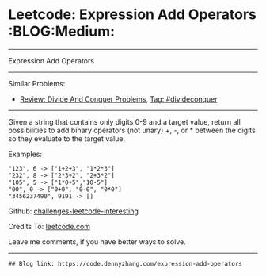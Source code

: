 
# Leetcode: Expression Add Operators     :BLOG:Medium:

---

Expression Add Operators  

---

Similar Problems:  

-   [Review: Divide And Conquer Problems](https://code.dennyzhang.com/review-divideconquer), [Tag: #divideconquer](https://code.dennyzhang.com/tag/divideconquer)

---

Given a string that contains only digits 0-9 and a target value, return all possibilities to add binary operators (not unary) +, -, or \* between the digits so they evaluate to the target value.  

Examples:  

    "123", 6 -> ["1+2+3", "1*2*3"] 
    "232", 8 -> ["2*3+2", "2+3*2"]
    "105", 5 -> ["1*0+5","10-5"]
    "00", 0 -> ["0+0", "0-0", "0*0"]
    "3456237490", 9191 -> []

Github: [challenges-leetcode-interesting](https://github.com/DennyZhang/challenges-leetcode-interesting/tree/master/problems/expression-add-operators)  

Credits To: [leetcode.com](https://leetcode.com/problems/expression-add-operators/description/)  

Leave me comments, if you have better ways to solve.  

---

    ## Blog link: https://code.dennyzhang.com/expression-add-operators

